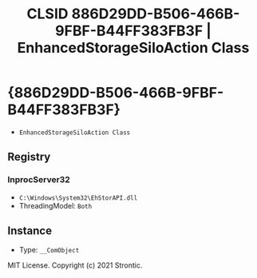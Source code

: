﻿---
title: "CLSID 886D29DD-B506-466B-9FBF-B44FF383FB3F | EnhancedStorageSiloAction Class"
excerpt: What is COM-Object CLSID 886D29DD-B506-466B-9FBF-B44FF383FB3F?
---

# {886D29DD-B506-466B-9FBF-B44FF383FB3F}

* `EnhancedStorageSiloAction Class`

## Registry


### InprocServer32

* `C:\Windows\System32\EhStorAPI.dll`
* ThreadingModel: `Both`

## Instance

* Type: `__ComObject`

MIT License. Copyright (c) 2021 Strontic.



